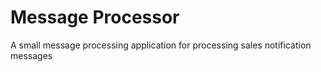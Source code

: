 # Message Processor
A small message processing application for processing sales notification messages
